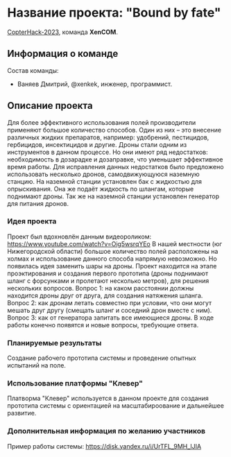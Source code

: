 # Название проекта: "Bound by fate"

[CopterHack-2023](copterhack2023.md), команда **XenCOM**.

## Информация о команде

Состав команды:

* Ваняев Дмитрий, @xenkek, инженер, программист.

## Описание проекта

Для более эффективного использования полей производители применяют большое количество способов.
Один из них – это внесение различных жидких препаратов, например: удобрений, пестицидов, гербицидов, инсектицидов и другие.
Дроны стали одним из инструментов в данном процессе.
Но они имеют ряд недостатков: необходимость в дозарадке и дозаправке, что уменьшает эффективное время работы.
Для исправления данных недостатков было предложено использовать несколько дронов, самодвижующуюся наземную станцию.
На наземной станции установлен бак с жидкостью для опрыскивания. Она же подаёт жидкость по шлангам, которые поднимают дроны.
Так же на наземной станции установлен генератор для питания дронов.

### Идея проекта

Проект был вдохновлён данным видеороликом: https://www.youtube.com/watch?v=Oig5wsrqYEo
В нашей местности (юг Нижегородской области) большое количество полей расположены на холмах и использование данного способа напрямую невозможно.
Но появилась идея заменить шары на дроны.
Проект находится на этапе проэктирования и создания первого прототипа (дроны поднимают шланг с форсунками и пролетают несколько метров), для решения нескольких вопросов.
Вопрос 1: на каком расстоянии должны находится дроны друг от друга, для создания натяжения шланга.
Вопрос 2: как дронам летать совместно при условии, что они могут мешать друг другу (смещать шланг и соседний дрон вместе с ним).
Вопрос 3: как от генератора запитать все имеющиеся дроны.
В ходе работы конечно появятся и новые вопросы, требующие ответа.

### Планируемые результаты

Создание рабочего прототипа системы и проведение опытных испытаний на поле.

### Использование платформы "Клевер"

Платворма "Клевер" используется в данном проекте для создания прототипа системы с ориентацией на масштабироование и дальнейшее развитие.

### Дополнительная информация по желанию участников

Пример работы системы: https://disk.yandex.ru/i/UrTFL_9MH_lJIA
